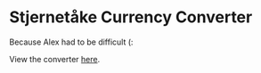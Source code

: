 # Stjernetåke Currency Converter

Because Alex had to be difficult (:

View the converter [here](https://anne-agathe.github.io/stjernetaake-converter/).
